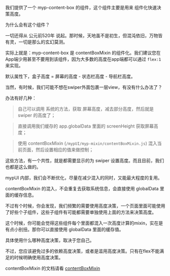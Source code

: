 
我们提供了一个 myp-content-box 的组件，这个组件主要是用来 组件化快速决策高度。

为什么会有这个组件？

一切还得从 公元前520年 说起。那时候，天地虽不是初生，但混沌依旧，万物皆有灵，一切是那么的玄幻莫测。

实际上就是：myp-content-box 是 contentBoxMixin 的组件化。我们建议您在App端少用甚至不要用到该组件，因为大多数的高度在app端都可以通过 `flex:1` 来实现。

默认属性下，盒子高度 = 屏幕的高度 - 状态栏高度 - 导航栏高度。

当然，有时候，我们可能不想在swiper外面包裹一层view，有没有什么办法了？

办法有好几种：

> 自己可以调用 系统的方法，获取 屏幕高度，减去部分高度，然后就是 swiper 的高度了；

> 直接调用我们缓存的 app.globalData 里面的 screenHeight 获取屏幕高度；

> 使用 contentBoxMixin (`/mypUI/myp-mixin/contentBoxMixin.js`) 混入当前页面，然后设置相应的值来做控制；

这些方法，有一个共性，就是都需要显示的为 swiper 设置高度。而且目前，我们也都是这么做的。

mypUI 内部，我们会不断优化，尽量在减少混入的同时，又能最大程度的复用。

contentBoxMixin 的混入，不会重复去获取系统信息，会直接使用 globalData 里面的缓存信息。

不过有个时候，你会发现，我们频繁的需要使用高度决策，一个页面里面可能使用了好些个子组件，这些子组件有可能都需要单独使用上面的方法来决策高度。

这个时候，你可能会觉得这些组件每个里面都混入一次高度计算的mixin，实在是有点小别扭。那你可以直接使用 globalData 里面的缓存值。

具体使用什么哪种高度决策，取决于您自己。

不过，您应该避免过多的依赖高度决策，或者是滥用高度决策。只有在flex不能满足的时候明确使用高度决策。

contentBoxMixin 的文档请看 [contentBoxMixin](/doc/guide/contentBoxMixin.html)
